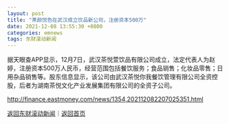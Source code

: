 ```yaml
---
layout: post
title: "茶颜悦色在武汉成立饮品新公司，注册资本500万"
date: 2021-12-08 13:55:30 +0800
categories: emnews
tags: 东财滚动新闻
---
```


据天眼查APP显示，12月7日，武汉茶悦萱饮品有限公司成立，法定代表人为赵婷，注册资本500万人民币，经营范围包括餐饮服务；食品销售；化妆品零售；日用杂品销售等。股东信息显示，该公司由武汉茶悦你我餐饮管理有限公司全资控股，后者为湖南茶悦文化产业发展集团有限公司的全资子公司。

<http://finance.eastmoney.com/news/1354,202112082207025351.html>

[返回东财滚动新闻](//finews.withounder.com/emnews/)｜[返回首页](//finews.withounder.com/)